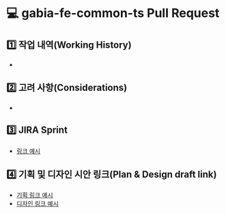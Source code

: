 # :computer: gabia-fe-common-ts Pull Request

## :one: 작업 내역(Working History)
<!-- [필수] 작업했던 내역을 간략하게 정리해서 개조식 형태(권장)로 작성합니다. -->
-

## :two: 고려 사항(Considerations)
<!-- [선택] 작업하면서 꼭 알아두어야 하는 포인트나 주의깊게 봐야하는 코드 부분 등 중요하게 고려해야 할 점들을 개조식 형태(권장)로 작성합니다. -->
-

## :three: JIRA Sprint
<!-- [선택] 해당 PR과 관련된 스프린트가 있는 경우 JIRA 스프린트 링크를 올려주세요.(링크 올릴 때 마크다운의 링크 문법을 적극 활용해주세요.) -->
- [링크 예시]('https://www.atlassian.com/ko/software/jira')

## :four: 기획 및 디자인 시안 링크(Plan & Design draft link)
<!-- [선택] 해당 PR을 보면서 참고하면 좋을만한 기획 또는 디자인(zeplin) 시안이 있는 경우 링크를 올려주세요.(링크 올릴 때 마크다운의 링크 문법을 적극 활용해주세요.) -->
- [기획 링크 예시]('https://www.adobe.com/kr/products/xd.html')
- [디자인 링크 예시]('https://app.zeplin.io/workspace/5c73c534fad3a61a6c82dfaf/projects')